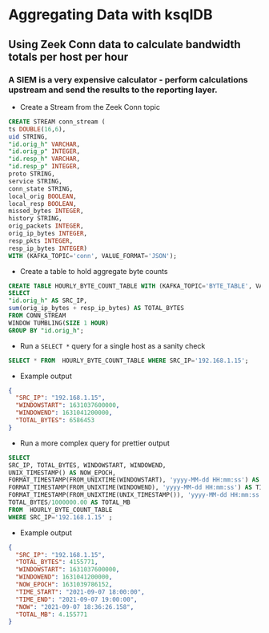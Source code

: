 # Aggregating Data with ksqlDB
## Using Zeek Conn data to calculate bandwidth totals per host per hour

### A SIEM is a very expensive calculator - perform calculations upstream and send the results to the reporting layer.

- Create a Stream from the Zeek Conn topic
```sql
CREATE STREAM conn_stream (
ts DOUBLE(16,6),
uid STRING,
"id.orig_h" VARCHAR,
"id.orig_p" INTEGER,
"id.resp_h" VARCHAR,
"id.resp_p" INTEGER,
proto STRING,
service STRING,
conn_state STRING,
local_orig BOOLEAN,
local_resp BOOLEAN,
missed_bytes INTEGER,
history STRING,
orig_packets INTEGER,
orig_ip_bytes INTEGER,
resp_pkts INTEGER,
resp_ip_bytes INTEGER)
WITH (KAFKA_TOPIC='conn', VALUE_FORMAT='JSON');
```
- Create a table to hold aggregate byte counts
```sql
CREATE TABLE HOURLY_BYTE_COUNT_TABLE WITH (KAFKA_TOPIC='BYTE_TABLE', VALUE_FORMAT='JSON') AS
SELECT
"id.orig_h" AS SRC_IP,
sum(orig_ip_bytes + resp_ip_bytes) AS TOTAL_BYTES
FROM CONN_STREAM
WINDOW TUMBLING(SIZE 1 HOUR)
GROUP BY "id.orig_h";
```
- Run a ```SELECT *``` query for a single host as a sanity check
```sql
SELECT * FROM  HOURLY_BYTE_COUNT_TABLE WHERE SRC_IP='192.168.1.15';
```
- Example output
```json
{
  "SRC_IP": "192.168.1.15",
  "WINDOWSTART": 1631037600000,
  "WINDOWEND": 1631041200000,
  "TOTAL_BYTES": 6586453
}
```
- Run a more complex query for prettier output
```sql
SELECT
SRC_IP, TOTAL_BYTES, WINDOWSTART, WINDOWEND,
UNIX_TIMESTAMP() AS NOW_EPOCH,
FORMAT_TIMESTAMP(FROM_UNIXTIME(WINDOWSTART), 'yyyy-MM-dd HH:mm:ss') AS TIME_START,
FORMAT_TIMESTAMP(FROM_UNIXTIME(WINDOWEND), 'yyyy-MM-dd HH:mm:ss') AS TIME_END,
FORMAT_TIMESTAMP(FROM_UNIXTIME(UNIX_TIMESTAMP()), 'yyyy-MM-dd HH:mm:ss.SSS') AS NOW,
TOTAL_BYTES/1000000.00 AS TOTAL_MB
FROM  HOURLY_BYTE_COUNT_TABLE
WHERE SRC_IP='192.168.1.15' ;
```
- Example output
```json
{
  "SRC_IP": "192.168.1.15",
  "TOTAL_BYTES": 4155771,
  "WINDOWSTART": 1631037600000,
  "WINDOWEND": 1631041200000,
  "NOW_EPOCH": 1631039786152,
  "TIME_START": "2021-09-07 18:00:00",
  "TIME_END": "2021-09-07 19:00:00",
  "NOW": "2021-09-07 18:36:26.158",
  "TOTAL_MB": 4.155771
}
```
